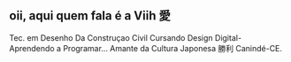 ## oii, aqui quem fala é a Viih 愛 
<!--
**Viih-cavalcante/Viih-cavalcante** is a ✨ _special_ ✨ repository because its `README.md` (this file) appears on your GitHub profile.

Here are some ideas to get you started:

- 🔭 I’m currently working on ...
- 🌱 I’m currently learning ...
- 👯 I’m looking to collaborate on ...
- 🤔 I’m looking for help with ...
- 💬 Ask me about ...
- 📫 How to reach me: ...
- 😄 Pronouns: ...
- ⚡ Fun fact: ...
-->
Tec. em Desenho Da Construçao Civil
Cursando Design Digital-
Aprendendo a Programar...
Amante da Cultura Japonesa 勝利
Canindé-CE.

